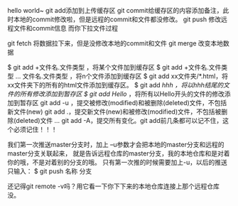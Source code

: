 hello world~
git add添加到上传缓存区
git commit给缓存区的内容添加备注，此时本地的commit修改啦，但是远程的commit和文件都没修改。
git push 修改远程文件和commit信息
而你下拉文件过程

git fetch 将数据拉下来，但是没修改本地的commit和文件
git merge 改变本地数据

$ git add +文件名.文件类型 ，将某个文件加到缓存区
$ git add +文件名.文件类型 ... 文件名.文件类型 ，将n个文件添加到缓存区
$ git add xx文件夹/*.html，将xx文件夹下的所有的html文件添加到缓存区。
$ git add *hhh ，将以hhh结尾的文件的所有修改添加到暂存区
$ git add Hello* ，将所有以Hello开头的文件的修改添加到暂存区
git add -u ，提交被修改(modified)和被删除(deleted)文件，不包括新文件(new)
git add .，提交新文件(new)和被修改(modified)文件，不包括被删除(deleted)文件
…
git add -A，提交所有变化。git add前几条都可以记不住，这个必须记住！！！


我们第一次推送master分支时，加上 –u参数才会把本地的master分支和远程的master分支关联起来，
就是告诉远程仓库的master分支，我的本地仓库和是对着你的哦，不是对着别的分支的哦。
只有第一次推的时候需要加上-u，以后的推送只输入：
$ git push 名称 分支

还记得git remote -v吗？用它看一下你下下来的本地仓库连接上那个远程仓库没。 
